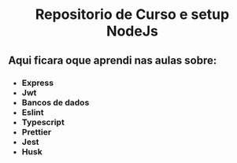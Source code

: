 
<h1 align="center"> Repositorio de Curso e setup NodeJs </h1>

<h2> Aqui ficara oque aprendi nas aulas sobre: </h2>

<h3>
<ul align="left">
<li>Express
<li>Jwt
<li>Bancos de dados 
<li>Eslint
<li>Typescript
<li>Prettier
<li>Jest
<li>Husk